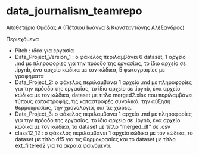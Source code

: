 # data_journalism_teamrepo
Αποθετήριο Ομάδας Α (Πέτσιου Ιωάννα &amp; Κωνσταντώνης Αλέξανδρος)

Περιεχόμενα

- Pitch : ιδέα για εργασία
- Data_Project_Version_1 : ο φάκελος περιλαμβάνει 6 dataset, 1 αρχείο .md με πληροφορίες για την πρόοδο της εργασίας, το ίδιο αρχείο σε .ipynb, ένα αρχείο κώδικα με τον κώδικα, 5 φωτογραφίες με γραφήματα
- Data_Project_2:  ο φάκελος περιλαμβάνει 1 αρχείο .md με πληροφορίες για την πρόοδο της εργασίας, το ίδιο αρχείο σε .ipynb, ένα αρχείο κώδικα με τον κώδικα, dataset με τίτλο merged2.xlsx που περιλαμβάνει τύπους καταστροφής, τις καταστροφές συνολικά, την αύξηση θερμοκρασίας, την χρονολογία, και τις χώρες.
- Data_Project_3:  ο φάκελος περιλαμβάνει 1 αρχείο .md με πληροφορίες για την πρόοδο της εργασίας, το ίδιο αρχείο σε .ipynb, ένα αρχείο κώδικα με τον κώδικα, το dataset με τίτλο "merged_df" σε .csv
- class12_12 : ο φάκελος περιλαμβάνει 1 αρχείο κώδικα με τον κώδικα, το dataset με τίτλο df5 για τις θερμοκρασίες και το dataset με τίτλο ext_filtered2 για τα ακραία φαινόμενα.
